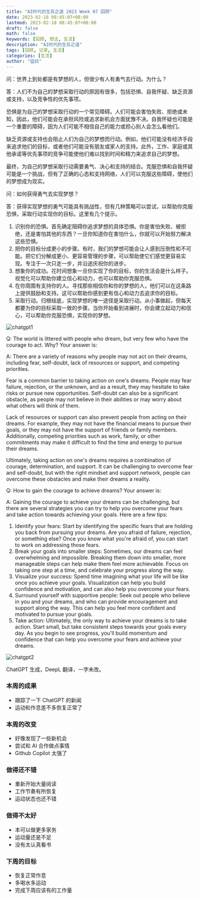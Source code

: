 ```yaml
---
title: "AI时代的生存之道 2023 Week 07 回顾"
date: 2023-02-18 08:45:07+08:00
lastmod: 2023-02-18 08:45:07+08:00
draft: false
math: false
keywords: [回顾, 想法, 生活]
description: "AI时代的生存之道"
tags: [回顾, 记录, 生活]
categories: [生活]
author: "猛犸"
---
```


问：世界上到处都是有梦想的人，但很少有人有勇气去行动。为什么？

答：人们不为自己的梦想采取行动的原因有很多，包括恐惧、自我怀疑、缺乏资源或支持，以及竞争性的优先事项。

恐惧是为自己的梦想采取行动的一个常见障碍。人们可能会害怕失败、拒绝或未知，因此，他们可能会在承担风险或追求新机会方面犹豫不决。自我怀疑也可能是一个重要的障碍，因为人们可能不相信自己的能力或担心别人会怎么看他们。

缺乏资源或支持也会阻止人们为自己的梦想而行动。例如，他们可能没有经济手段来追求他们的目标，或者他们可能没有朋友或家人的支持。此外，工作、家庭或其他承诺等优先事项的竞争可能使他们难以找到时间和精力来追求自己的梦想。

最终，为自己的梦想采取行动需要勇气、决心和支持的结合。克服恐惧和自我怀疑可能是一个挑战，但有了正确的心态和支持网络，人们可以克服这些障碍，使他们的梦想成为现实。

问：如何获得勇气去实现梦想？

答：获得实现梦想的勇气可能具有挑战性，但有几种策略可以尝试，以帮助你克服恐惧，采取行动实现你的目标。这里有几个提示。

1. 识别你的恐惧。首先确定阻碍你追求梦想的具体恐惧。你是害怕失败、被拒绝，还是害怕其他的东西？一旦你知道你在害怕什么，你就可以开始努力解决这些恐惧。
2. 把你的目标分成更小的步骤。有时，我们的梦想可能会让人感到压倒性和不可能。把它们分解成更小、更容易管理的步骤，可以帮助使它们感觉更容易实现。专注于一次只走一步，并沿途庆祝你的进步。
3. 想象你的成功。花时间想象一旦你实现了你的目标，你的生活会是什么样子。视觉化可以帮助你建立信心和动力，也可以帮助你克服恐惧。
4. 在你周围有支持你的人。寻找那些相信你和你的梦想的人，他们可以在这条路上提供鼓励和支持。这可以帮助你感到更有信心和动力去追求你的目标。
5. 采取行动。归根结底，实现梦想的唯一途径是采取行动。从小事做起，但每天都要为你的目标采取一致的步骤。当你开始看到进展时，你会建立起动力和信心，可以帮助你克服恐惧，实现你的梦想。

![chatgpt1](https://1-1256632535.cos.ap-beijing.myqcloud.com/img/chatgpt1.png)

Q: The world is littered with people who dream, but very few who have the courage to act. Why? Your answer is:

A: There are a variety of reasons why people may not act on their dreams, including fear, self-doubt, lack of resources or support, and competing priorities.

Fear is a common barrier to taking action on one's dreams. People may fear failure, rejection, or the unknown, and as a result, they may hesitate to take risks or pursue new opportunities. Self-doubt can also be a significant obstacle, as people may not believe in their abilities or may worry about what others will think of them.

Lack of resources or support can also prevent people from acting on their dreams. For example, they may not have the financial means to pursue their goals, or they may not have the support of friends or family members. Additionally, competing priorities such as work, family, or other commitments may make it difficult to find the time and energy to pursue their dreams.

Ultimately, taking action on one's dreams requires a combination of courage, determination, and support. It can be challenging to overcome fear and self-doubt, but with the right mindset and support network, people can overcome these obstacles and make their dreams a reality.

Q: How to gain the courage to achieve dreams? Your answer is:

A: Gaining the courage to achieve your dreams can be challenging, but there are several strategies you can try to help you overcome your fears and take action towards achieving your goals. Here are a few tips:

1. Identify your fears: Start by identifying the specific fears that are holding you back from pursuing your dreams. Are you afraid of failure, rejection, or something else? Once you know what you're afraid of, you can start to work on addressing those fears.
2. Break your goals into smaller steps: Sometimes, our dreams can feel overwhelming and impossible. Breaking them down into smaller, more manageable steps can help make them feel more achievable. Focus on taking one step at a time, and celebrate your progress along the way.
3. Visualize your success: Spend time imagining what your life will be like once you achieve your goals. Visualization can help you build confidence and motivation, and can also help you overcome your fears.
4. Surround yourself with supportive people: Seek out people who believe in you and your dreams, and who can provide encouragement and support along the way. This can help you feel more confident and motivated to pursue your goals.
5. Take action: Ultimately, the only way to achieve your dreams is to take action. Start small, but take consistent steps towards your goals every day. As you begin to see progress, you'll build momentum and confidence that can help you overcome your fears and achieve your dreams.

![chatgpt2](https://1-1256632535.cos.ap-beijing.myqcloud.com/img/chatgpt2.png)

ChatGPT 生成，DeepL 翻译，一字未改。

### 本周的成果

- 跟踪了一下 ChatGPT 的新闻
- 运动和作息差不多恢复正常了

### 本周的改变

- 好像发现了一些新机会
- 尝试和 AI 合作做点事情
- Github Copilot 太强了

### 做得还不错

- 重新开始大量阅读
- 工作节奏有所恢复
- 运动状态也还不错

### 做得不太好

- 本可以做更多家务
- 运动量还是不足
- 没有太认真看书

### 下周的目标

- 恢复正常作息
- 多喝水多运动
- 完成下周应该有的工作量
